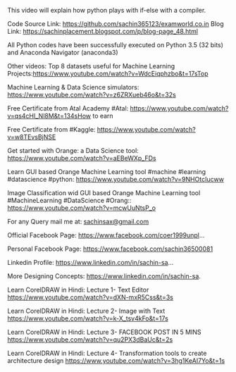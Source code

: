 
This video will explain how python plays with if-else with a compiler.

Code Source Link: 
https://github.com/sachin365123/examworld.co.in
Blog Link: 
https://sachinplacement.blogspot.com/p/blog-page_48.html

All Python codes have been successfully executed on Python 3.5 (32 bits) and Anaconda Navigator (anaconda3) 

Other videos:
Top 8 datasets useful for Machine Learning Projects:https://www.youtube.com/watch?v=WdcEiqphzbo&t=17sTop 

Machine Learning & Data Science simulators:
https://www.youtube.com/watch?v=z6ZRXueb46o&t=32s

Free Certificate from Atal Academy #Atal: https://www.youtube.com/watch?v=qs4cHI_Nl8M&t=134sHow to earn 

Free Certificate from #Kaggle: 
https://www.youtube.com/watch?v=w8TEvsBjNSE

Get started with Orange: a Data Science tool: 
https://www.youtube.com/watch?v=aEBeWXp_FDs

Learn GUI based Orange Machine Learning tool #machine #learning #datascience #python: 
https://www.youtube.com/watch?v=9NHOtcIucww

Image Classification wid GUI based Orange Machine Learning tool #MachineLearning #DataScience #Orang::
https://www.youtube.com/watch?v=mcwUuNtsP_o



For any Query mail me at: sachinsax@gmail.com

Official Facebook Page: https://www.facebook.com/coer1999unpl...

Personal Facebook Page: https://www.facebook.com/sachin36500081

Linkedin Profile: https://www.linkedin.com/in/sachin-sa... 

More Designing Concepts: https://www.linkedin.com/in/sachin-sa.

Learn CorelDRAW in Hindi: Lecture 1- Text Editor
https://www.youtube.com/watch?v=dXN-mxR5Css&t=3s

Learn CorelDRAW in Hindi: Lecture 2- Image with Text
https://www.youtube.com/watch?v=k-X_tsv4kFo&t=17s

Learn CorelDRAW in Hindi: Lecture 3- FACEBOOK POST IN 5 MINS
https://www.youtube.com/watch?v=qu2PX3dBaUc&t=2s

Learn CorelDRAW in Hindi: Lecture 4- Transformation tools to create architecture design
https://www.youtube.com/watch?v=3hg1KeAI7Yo&t=1s
